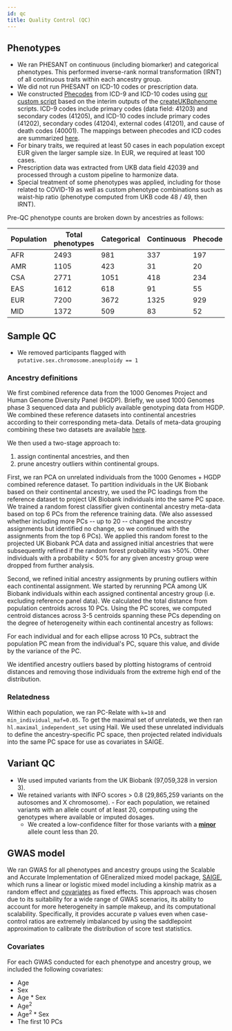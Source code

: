 ```yaml
---
id: qc
title: Quality Control (QC)
---
```


## Phenotypes

- We ran PHESANT on continuous (including biomarker) and categorical phenotypes. This performed inverse-rank normal transformation (IRNT) of all continuous traits within each ancestry group.
- We did not run PHESANT on ICD-10 codes or prescription data.
- We constructed [Phecodes](https://phewascatalog.org/phecodes_icd10) from ICD-9 and ICD-10 codes using [our custom script](https://github.com/atgu/ukbb_pan_ancestry/blob/master/assign_phecodes.py) based on the interim outputs of the [createUKBphenome](https://github.com/umich-cphds/createUKBphenome) scripts. ICD-9 codes include primary codes (data field: 41203) and secondary codes (41205), and ICD-10 codes include primary codes (41202), secondary codes (41204), external codes (41201), and cause of death codes (40001). The mappings between phecodes and ICD codes are summarized [here](https://github.com/atgu/ukbb_pan_ancestry/blob/master/data/UKB_Phecode_v1.2b1_ICD_Mapping.txt).
- For binary traits, we required at least 50 cases in each population except EUR given the larger sample size. In EUR, we required at least 100 cases.
- Prescription data was extracted from UKB data field 42039 and processed through a custom pipeline to harmonize data.
- Special treatment of some phenotypes was applied, including for those related to COVID-19 as well as custom phenotype combinations such as waist-hip ratio (phenotype computed from UKB code 48 / 49, then IRNT).

Pre-QC phenotype counts are broken down by ancestries as follows:

| Population   | Total phenotypes | Categorical | Continuous | Phecode | ICD-10 | Biomarkers | Prescriptions |
|-------|----------------|------------|---------|-------|-------------|------------|---------------|
| AFR |          2493 |        981 |     337 |   197 |        725  |         30 |           223 |
| AMR |          1105 |        423 |      31 |    20 |        561  |         30 |            40 |
| CSA |          2771 |       1051 |     418 |   234 |        719  |         30 |           319 |
| EAS |          1612 |        618 |      91 |    55 |        714  |         29 |           105 |
| EUR |          7200 |       3672 |    1325 |   929 |        800  |         30 |           444 |
| MID |          1372 |        509 |      83 |    52 |        591  |         30 |           107 |


## Sample QC

- We removed participants flagged with `putative.sex.chromosome.aneuploidy == 1`

### Ancestry definitions

We first combined reference data from the 1000 Genomes Project and Human Genome Diversity Panel (HGDP). Briefly, we used 1000 Genomes phase 3 sequenced data and publicly available genotyping data from HGDP. We combined these reference datasets into continental ancestries according to their corresponding meta-data. Details of meta-data grouping combining these two datasets are available [here](https://docs.google.com/spreadsheets/d/1jenSz_HnbA1kBESaUmur3Ob72-EPXJgfUWhbz5UdltA/edit#gid=433808438).

We then used a two-stage approach to: 
1. assign continental ancestries, and then
2. prune ancestry outliers within continental groups. 

First, we ran PCA on unrelated individuals from the 1000 Genomes + HGDP combined reference dataset. To partition individuals in the UK Biobank based on their continental ancestry, we used the PC loadings from the reference dataset to project UK Biobank individuals into the same PC space. We trained a random forest classifier given continental ancestry meta-data based on top 6 PCs from the reference training data. (We also assessed whether including more PCs -- up to 20 -- changed the ancestry assignments but identified no change, so we continued with the assignments from the top 6 PCs). We applied this random forest to the projected UK Biobank PCA data and assigned initial ancestries that were subsequently refined if the random forest probability was >50%. Other individuals with a probability < 50% for any given ancestry group were dropped from further analysis. 

Second, we refined initial ancestry assignments by pruning outliers within each continental assignment. We started by rerunning PCA among UK Biobank individuals within each assigned continental ancestry group (i.e. excluding reference panel data). We calculated the total distance from population centroids across 10 PCs. Using the PC scores, we computed centroid distances across 3-5 centroids spanning these PCs depending on the degree of heterogeneity within each continental ancestry as follows:

For each individual and for each ellipse across 10 PCs, subtract the population PC mean from the individual's PC, square this value, and divide by the variance of the PC.

We identified ancestry outliers based by plotting histograms of centroid distances and removing those individuals from the extreme high end of the distribution.

### Relatedness

Within each population, we ran PC-Relate with `k=10` and `min_individual_maf=0.05`. To get the maximal set of unrelateds, we then ran `hl.maximal_independent_set` using Hail. We used these unrelated individuals to define the ancestry-specific PC space, then projected related individuals into the same PC space for use as covariates in SAIGE.

## Variant QC

- We used imputed variants from the UK Biobank (97,059,328 in version 3). 
- We retained variants with INFO scores > 0.8 (29,865,259 variants on the autosomes and X chromosome). - For each population, we retained variants with an allele count of at least 20, computing using the genotypes where available or imputed dosages.
  - We created a low-confidence filter for those variants with a <b><u>minor</u></b> allele count less than 20.

## GWAS model

We ran GWAS for all phenotypes and ancestry groups using the Scalable and Accurate Implementation of GEneralized mixed model package, [SAIGE](https://www.nature.com/articles/s41588-018-0184-y), which runs a linear or logistic mixed model including a kinship matrix as a random effect and [covariates](https://github.com/atgu/ukbb_pan_ancestry/wiki/QC/_edit#covariates) as fixed effects. This approach was chosen due to its suitability for a wide range of GWAS scenarios, its ability to account for more heterogeneity in sample makeup, and its computational scalability. Specifically, it provides accurate p values even when case-control ratios are extremely imbalanced by using the saddlepoint approximation to calibrate the distribution of score test statistics.

### Covariates

For each GWAS conducted for each phenotype and ancestry group, we included the following covariates:
- Age
- Sex
- Age * Sex
- Age<sup>2</sup>
- Age<sup>2</sup> * Sex
- The first 10 PCs
